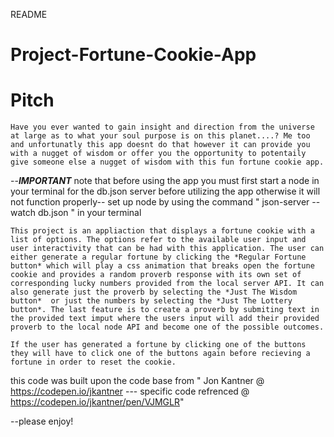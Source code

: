 README

# Project-Fortune-Cookie-App


# Pitch 
    Have you ever wanted to gain insight and direction from the universe at large as to what your soul purpose is on this planet....? Me too and unfortunatly this app doesnt do that however it can provide you with a nugget of wisdom or offer you the opportunity to potentaily give someone else a nugget of wisdom with this fun fortune cookie app.

--***IMPORTANT*** note that before using the app you must first start a node in your terminal for the db.json server before utilizing the app otherwise it will not function properly--
                                        set up node by using the command " json-server --watch db.json " in your terminal


    This project is an appliaction that displays a fortune cookie with a list of options. The options refer to the available user input and user interactivity that can be had with this application. The user can either generate a regular fortune by clicking the *Regular Fortune button* which will play a css animation that breaks open the fortune cookie and provides a random proverb response with its own set of corresponding lucky numbers provided from the local server API. It can also generate just the proverb by selecting the *Just The Wisdom button*  or just the numbers by selecting the *Just The Lottery button*. The last feature is to create a proverb by submiting text in the provided text imput where the users input will add their provided proverb to the local node API and become one of the possible outcomes.
    
    If the user has generated a fortune by clicking one of the buttons they will have to click one of the buttons again before recieving a fortune in order to reset the cookie.

this code was built upon the code base from " Jon Kantner @ https://codepen.io/jkantner --- specific code refrenced @ https://codepen.io/jkantner/pen/VJMGLR"



--please enjoy!






